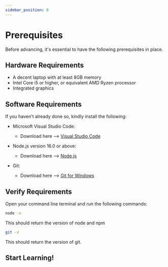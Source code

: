 ```yaml
---
sidebar_position: 0
---
```


# Prerequisites

Before advancing, it's essential to have the following prerequisites in place.

## Hardware Requirements

- A decent laptop with at least 8GB memory
- Intel Core i5 or higher, or equivalent AMD Ryzen processor
- Integrated graphics 


## Software Requirements

If you haven't already done so, kindly install the following:

- Microsoft Visual Studio Code:
  - Download here --> [Visual Studio Code](/dl/VSCodeUserSetup-x64-1.87.0.exe)

- Node.js version 16.0 or above:
  - Download here --> [Node.js](/dl/node-v20.11.1-x64.msi)

- Git:
  - Download here --> [Git for Windows](/dl/Git-2.44.0-64-bit.exe)

## Verify Requirements

Open your command line terminal and run the following commands:

```bash
node -v
```

This should return the version of node and npm


```bash
git -v 
```
This should return the version of git.

## Start Learning!


